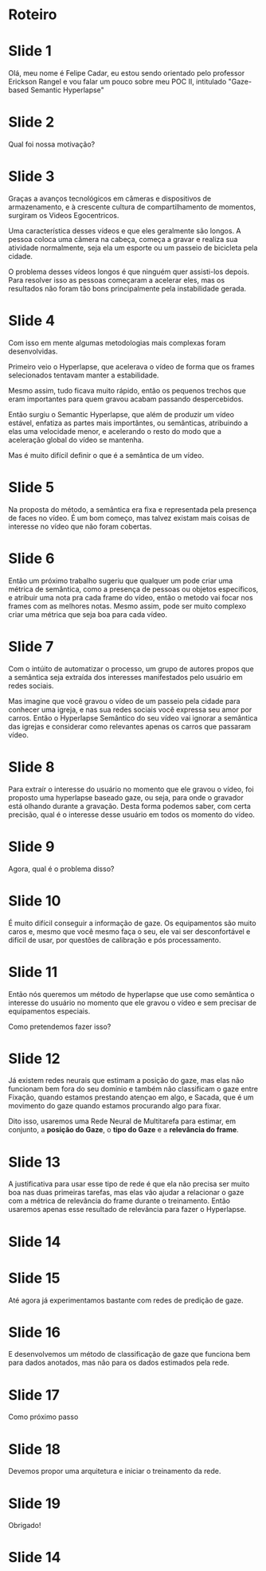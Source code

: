 # Roteiro

# Slide 1

Olá, meu nome é Felipe Cadar, eu estou sendo orientado pelo professor Erickson Rangel e vou falar um pouco sobre meu POC II, intitulado "Gaze-based Semantic Hyperlapse"


# Slide 2

Qual foi nossa motivação?

# Slide 3

Graças a avanços tecnológicos em câmeras e dispositivos de armazenamento, e à crescente cultura de compartilhamento de momentos, surgiram os Videos Egocentricos.

Uma característica desses vídeos e que eles geralmente são longos. A pessoa coloca uma câmera na cabeça, começa a gravar e realiza sua atividade normalmente, seja ela um esporte ou um passeio de bicicleta pela cidade.

O problema desses vídeos longos é que ninguém quer assisti-los depois. Para resolver isso as pessoas começaram a acelerar eles, mas os resultados não foram tão bons principalmente pela instabilidade gerada.

# Slide 4

Com isso em mente algumas metodologias mais complexas foram desenvolvidas.

Primeiro veio o Hyperlapse, que acelerava o vídeo de forma que os frames selecionados tentavam manter a estabilidade.

Mesmo assim, tudo ficava muito rápido, então os pequenos trechos que eram importantes para quem gravou acabam passando despercebidos.

Então surgiu o Semantic Hyperlapse, que além de produzir um vídeo estável, enfatiza as partes mais importântes, ou semânticas, atribuindo a elas uma velocidade menor, e acelerando o resto do modo que a aceleração global do vídeo se mantenha.


Mas é muito difícil definir o que é a semântica de um vídeo.

# Slide 5

Na proposta do método, a semântica era fixa e representada pela presença de faces no vídeo. É um bom começo, mas talvez existam mais coisas de interesse no vídeo que não foram cobertas.

# Slide 6

Então um próximo trabalho sugeriu que qualquer um pode criar uma métrica de semântica, como a presença de pessoas ou objetos específicos, e atribuir uma nota pra cada frame do vídeo, então o metodo vai focar nos frames com as melhores notas. Mesmo assim, pode ser muito complexo criar uma métrica que seja boa para cada vídeo.

# Slide 7

Com o intúito de automatizar o processo, um grupo de autores propos que a semântica seja extraída dos interesses manifestados pelo usuário em redes sociais. 

Mas imagine que você gravou o vídeo de um passeio pela cidade para conhecer uma igreja, e nas sua redes sociais você expressa seu amor por carros. Então o Hyperlapse Semântico do seu vídeo vai ignorar a semântica das igrejas e considerar como relevantes apenas os carros que passaram vídeo.

# Slide 8

Para extraír o interesse do usuário no momento que ele gravou o vídeo, foi proposto uma hyperlapse baseado gaze, ou seja, para onde o gravador está olhando durante a gravação. Desta forma podemos saber, com certa precisão, qual é o interesse desse usuário em todos os momento do vídeo.

# Slide 9

Agora, qual é o problema disso?

# Slide 10

É muito difícil conseguir a informação de gaze. Os equipamentos são muito caros e, mesmo que você mesmo faça o seu, ele vai ser desconfortável e difícil de usar, por questões de calibração e pós processamento.

# Slide 11

Então nós queremos um método de hyperlapse que use como semântica o interesse do usuário no momento que ele gravou o vídeo e sem precisar de equipamentos especiais.

Como pretendemos fazer isso?

# Slide 12

Já existem redes neurais que estimam a posição do gaze, mas elas não funcionam bem fora do seu domínio e também não classificam o gaze entre Fixação, quando estamos prestando atençao em algo, e Sacada, que é um movimento do gaze quando estamos procurando algo para fixar.

Dito isso, usaremos uma Rede Neural de Multitarefa para estimar, em conjunto, a **posição do Gaze**, o **tipo do Gaze** e a **relevância do frame**.


# Slide 13

A justificativa para usar esse tipo de rede é que ela não precisa ser muito boa nas duas primeiras tarefas, mas elas vão ajudar a relacionar o gaze com a métrica de relevância do frame durante o treinamento. Então usaremos apenas esse resultado de relevância para fazer o Hyperlapse.


# Slide 14
# Slide 15

Até agora já experimentamos bastante com redes de predição de gaze.

# Slide 16

E desenvolvemos um método de classificação de gaze que funciona bem para dados anotados, mas não para os dados estimados pela rede.

# Slide 17

Como próximo passo

# Slide 18

Devemos propor uma arquitetura e iniciar o treinamento da rede.

# Slide 19

Obrigado!

# Slide 14